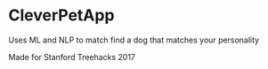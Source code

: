 # CleverPetApp
Uses ML and NLP to match find a dog that matches your personality

Made for Stanford Treehacks 2017
